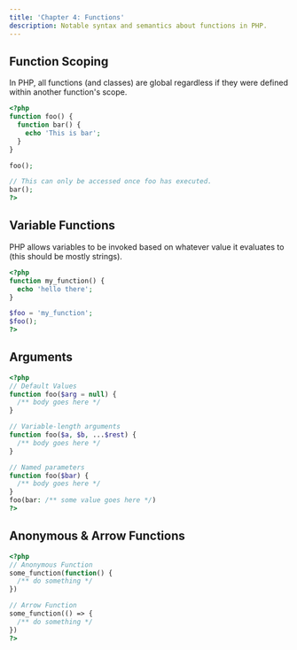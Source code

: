 ```yaml
---
title: 'Chapter 4: Functions'
description: Notable syntax and semantics about functions in PHP.
---
```


## Function Scoping

In PHP, all functions (and classes) are global regardless if they 
were defined within another function's scope.

```php
<?php
function foo() {
  function bar() {
    echo 'This is bar';
  }
}

foo();

// This can only be accessed once foo has executed.
bar();
?>
```

## Variable Functions

PHP allows variables to be invoked based on whatever value 
it evaluates to (this should be mostly strings).

```php
<?php
function my_function() {
  echo 'hello there';
}

$foo = 'my_function';
$foo();
?>
```

## Arguments

```php
<?php
// Default Values
function foo($arg = null) {
  /** body goes here */
}

// Variable-length arguments
function foo($a, $b, ...$rest) {
  /** body goes here */
}

// Named parameters
function foo($bar) {
  /** body goes here */
}
foo(bar: /** some value goes here */)
?>
```

## Anonymous & Arrow Functions

```php
<?php
// Anonymous Function
some_function(function() {
  /** do something */
})

// Arrow Function
some_function(() => {
  /** do something */
})
?>
```
